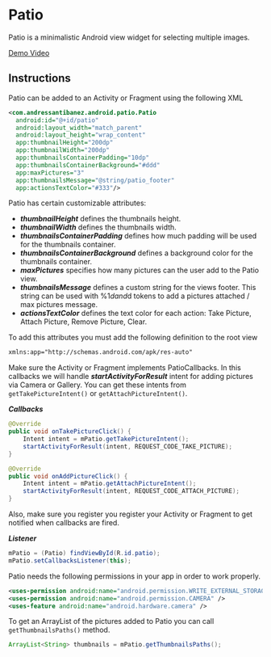 Patio
=====

Patio is a minimalistic Android view widget for selecting multiple images. 

[Demo Video](http://youtu.be/rg1SD7RO85o)

## Instructions

Patio can be added to an Activity or Fragment using the following XML

```XML
<com.andressantibanez.android.patio.Patio
  android:id="@+id/patio"
  android:layout_width="match_parent"
  android:layout_height="wrap_content"
  app:thumbnailHeight="200dp"
  app:thumbnailWidth="200dp"
  app:thumbnailsContainerPadding="10dp"
  app:thumbnailsContainerBackground="#ddd"
  app:maxPictures="3"
  app:thumbnailsMessage="@string/patio_footer"
  app:actionsTextColor="#333"/>
```

Patio has certain customizable attributes:
- ***thumbnailHeight*** defines the thumbnails height.
- ***thumbnailWidth*** defines the thumbnails width.
- ***thumbnailsContainerPadding*** defines how much padding will be used for the thumbnails container.
- ***thumbnailsContainerBackground*** defines a background color for the thumbnails container.
- ***maxPictures*** specifies how many pictures can the user add to the Patio view.
- ***thumbnailsMessage*** defines a custom string for the views footer. This string can be used with %1$d and %2$d tokens to add a pictures attached / max pictures message.
- ***actionsTextColor*** defines the text color for each action: Take Picture, Attach Picture, Remove Picture, Clear.

To add this attributes you must add the following definition to the root view
```XML
xmlns:app="http://schemas.android.com/apk/res-auto"
```

Make sure the Activity or Fragment implements PatioCallbacks. In this callbacks we will handle ***startActivityForResult*** intent for adding pictures via Camera or Gallery. You can get these intents from `getTakePictureIntent()` or `getAttachPictureIntent()`.

***Callbacks***
```java
@Override
public void onTakePictureClick() {
    Intent intent = mPatio.getTakePictureIntent();
    startActivityForResult(intent, REQUEST_CODE_TAKE_PICTURE);
}

@Override
public void onAddPictureClick() {
    Intent intent = mPatio.getAttachPictureIntent();
    startActivityForResult(intent, REQUEST_CODE_ATTACH_PICTURE);
}
```
Also, make sure you register you register your Activity or Fragment to get notified when callbacks are fired.

***Listener***
```java
mPatio = (Patio) findViewById(R.id.patio);
mPatio.setCallbacksListener(this);
```

Patio needs the following permissions in your app in order to work properly.
```XML
<uses-permission android:name="android.permission.WRITE_EXTERNAL_STORAGE" />
<uses-permission android:name="android.permission.CAMERA" />
<uses-feature android:name="android.hardware.camera" />
```
To get an ArrayList of the pictures added to Patio you can call `getThumbnailsPaths()` method.
```java
ArrayList<String> thumbnails = mPatio.getThumbnailsPaths();
```
